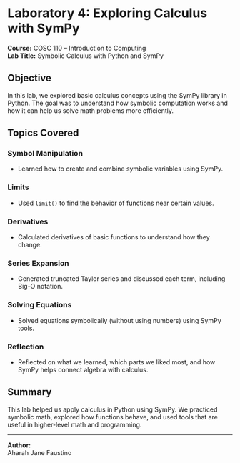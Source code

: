 # Laboratory 4: Exploring Calculus with SymPy  
**Course:** COSC 110 – Introduction to Computing  
**Lab Title:** Symbolic Calculus with Python and SymPy  

## Objective
In this lab, we explored basic calculus concepts using the SymPy library in Python. The goal was to understand how symbolic computation works and how it can help us solve math problems more efficiently.

## Topics Covered

###  Symbol Manipulation
- Learned how to create and combine symbolic variables using SymPy.

###  Limits
- Used `limit()` to find the behavior of functions near certain values.

###  Derivatives
- Calculated derivatives of basic functions to understand how they change.

###  Series Expansion
- Generated truncated Taylor series and discussed each term, including Big-O notation.

###  Solving Equations
- Solved equations symbolically (without using numbers) using SymPy tools.

###  Reflection
- Reflected on what we learned, which parts we liked most, and how SymPy helps connect algebra with calculus.

## Summary
This lab helped us apply calculus in Python using SymPy. We practiced symbolic math, explored how functions behave, and used tools that are useful in higher-level math and programming.

---

**Author:**  
Aharah Jane Faustino
